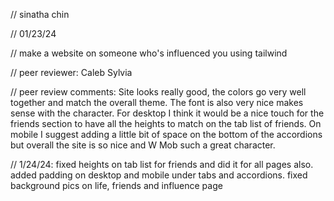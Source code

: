 // sinatha chin

// 01/23/24

// make a website on someone who's influenced you using tailwind

// peer reviewer: Caleb Sylvia

// peer review comments: Site looks really good, the colors go very well together and match the overall theme. The font is also very nice makes sense with the character. For desktop I think it would be a nice touch for the friends section to have all the heights to match on the tab list of friends. On mobile I suggest adding a little bit of space on the bottom of the accordions but overall the site is so nice and W Mob such a great character.

// 1/24/24: fixed heights on tab list for friends and did it for all pages also. added padding on desktop and mobile under tabs and accordions. fixed background pics on life, friends and influence page
